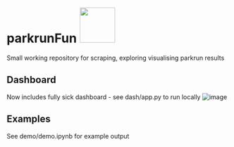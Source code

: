 # parkrunFun <img src="https://user-images.githubusercontent.com/94953297/218050503-c6260c37-f97f-4a70-bfa2-02c70df28b3c.jpg" width="80" height="80">


Small working repository for scraping, exploring visualising parkrun results

## Dashboard
Now includes fully sick dashboard - see dash/app.py to run locally
![image](https://user-images.githubusercontent.com/94953297/230846656-0b009b82-f794-4007-bb3e-e33671c4cd8f.png)


## Examples
See demo/demo.ipynb for example output
